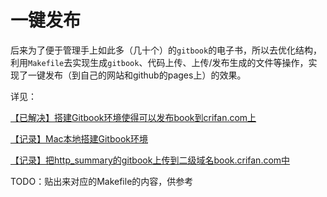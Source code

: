 # 一键发布

后来为了便于管理手上如此多（几十个）的`gitbook`的电子书，所以去优化结构，利用`Makefile`去实现生成`gitbook`、代码上传、上传/发布生成的文件等操作，实现了一键发布（到自己的网站和github的pages上）的效果。

详见：

[【已解决】搭建Gitbook环境使得可以发布book到crifan.com上](http://www.crifan.com/build_gitbook_environment_for_publish_books_to_crifan_com)

[【记录】Mac本地搭建Gitbook环境](http://www.crifan.com/mac_local_build_gitbook_environment)

[【记录】把http_summary的gitbook上传到二级域名book.crifan.com中](http://www.crifan.com/gitbook_upload_to_sub_domain_book_crifan_com)

TODO：贴出来对应的Makefile的内容，供参考
